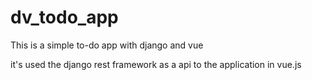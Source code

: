 # dv_todo_app
This is a simple to-do app with django and vue

it's used the django rest framework as a api to the application in vue.js